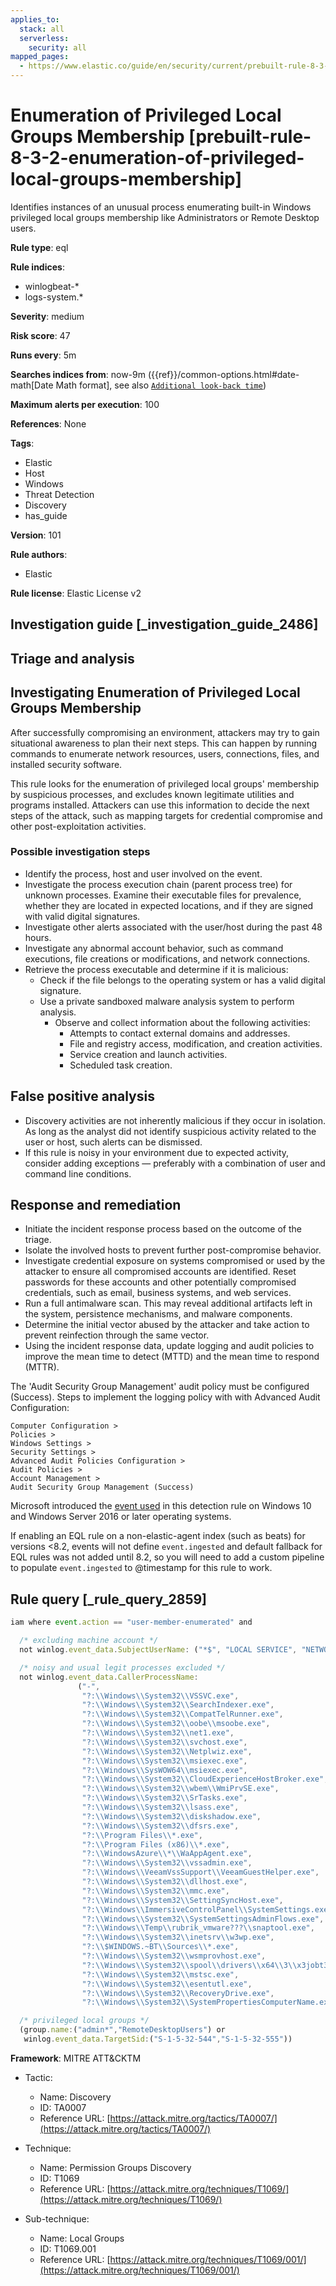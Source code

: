 ```yaml
---
applies_to:
  stack: all
  serverless:
    security: all
mapped_pages:
  - https://www.elastic.co/guide/en/security/current/prebuilt-rule-8-3-2-enumeration-of-privileged-local-groups-membership.html
---
```


# Enumeration of Privileged Local Groups Membership [prebuilt-rule-8-3-2-enumeration-of-privileged-local-groups-membership]

Identifies instances of an unusual process enumerating built-in Windows privileged local groups membership like Administrators or Remote Desktop users.

**Rule type**: eql

**Rule indices**:

* winlogbeat-*
* logs-system.*

**Severity**: medium

**Risk score**: 47

**Runs every**: 5m

**Searches indices from**: now-9m ({{ref}}/common-options.html#date-math[Date Math format], see also [`Additional look-back time`](docs-content://solutions/security/detect-and-alert/create-detection-rule.md#rule-schedule))

**Maximum alerts per execution**: 100

**References**: None

**Tags**:

* Elastic
* Host
* Windows
* Threat Detection
* Discovery
* has_guide

**Version**: 101

**Rule authors**:

* Elastic

**Rule license**: Elastic License v2

## Investigation guide [_investigation_guide_2486]

## Triage and analysis

## Investigating Enumeration of Privileged Local Groups Membership

After successfully compromising an environment, attackers may try to gain situational awareness to plan their next steps.
This can happen by running commands to enumerate network resources, users, connections, files, and installed security
software.

This rule looks for the enumeration of privileged local groups' membership by suspicious processes, and excludes known
legitimate utilities and programs installed. Attackers can use this information to decide the next steps of the attack,
such as mapping targets for credential compromise and other post-exploitation activities.

### Possible investigation steps

- Identify the process, host and user involved on the event.
- Investigate the process execution chain (parent process tree) for unknown processes. Examine their executable files
for prevalence, whether they are located in expected locations, and if they are signed with valid digital signatures.
- Investigate other alerts associated with the user/host during the past 48 hours.
- Investigate any abnormal account behavior, such as command executions, file creations or modifications, and network
connections.
- Retrieve the process executable and determine if it is malicious:
  - Check if the file belongs to the operating system or has a valid digital signature.
  - Use a private sandboxed malware analysis system to perform analysis.
    - Observe and collect information about the following activities:
      - Attempts to contact external domains and addresses.
      - File and registry access, modification, and creation activities.
      - Service creation and launch activities.
      - Scheduled task creation.

## False positive analysis

- Discovery activities are not inherently malicious if they occur in isolation. As long as the analyst did not identify
suspicious activity related to the user or host, such alerts can be dismissed.
- If this rule is noisy in your environment due to expected activity, consider adding exceptions — preferably with a combination
of user and command line conditions.

## Response and remediation

- Initiate the incident response process based on the outcome of the triage.
- Isolate the involved hosts to prevent further post-compromise behavior.
- Investigate credential exposure on systems compromised or used by the attacker to ensure all compromised accounts are
identified. Reset passwords for these accounts and other potentially compromised credentials, such as email, business
systems, and web services.
- Run a full antimalware scan. This may reveal additional artifacts left in the system, persistence mechanisms, and
malware components.
- Determine the initial vector abused by the attacker and take action to prevent reinfection through the same vector.
- Using the incident response data, update logging and audit policies to improve the mean time to detect (MTTD) and the
mean time to respond (MTTR).

The 'Audit Security Group Management' audit policy must be configured (Success).
Steps to implement the logging policy with with Advanced Audit Configuration:

```
Computer Configuration >
Policies >
Windows Settings >
Security Settings >
Advanced Audit Policies Configuration >
Audit Policies >
Account Management >
Audit Security Group Management (Success)
```

Microsoft introduced the [event used](https://docs.microsoft.com/en-us/windows/security/threat-protection/auditing/event-4799) in this detection rule on Windows 10 and Windows Server 2016 or later operating systems.

If enabling an EQL rule on a non-elastic-agent index (such as beats) for versions <8.2, events will not define `event.ingested` and default fallback for EQL rules was not added until 8.2, so you will need to add a custom pipeline to populate `event.ingested` to @timestamp for this rule to work.

## Rule query [_rule_query_2859]

```js
iam where event.action == "user-member-enumerated" and

  /* excluding machine account */
  not winlog.event_data.SubjectUserName: ("*$", "LOCAL SERVICE", "NETWORK SERVICE") and

  /* noisy and usual legit processes excluded */
  not winlog.event_data.CallerProcessName:
               ("-",
                "?:\\Windows\\System32\\VSSVC.exe",
                "?:\\Windows\\System32\\SearchIndexer.exe",
                "?:\\Windows\\System32\\CompatTelRunner.exe",
                "?:\\Windows\\System32\\oobe\\msoobe.exe",
                "?:\\Windows\\System32\\net1.exe",
                "?:\\Windows\\System32\\svchost.exe",
                "?:\\Windows\\System32\\Netplwiz.exe",
                "?:\\Windows\\System32\\msiexec.exe",
                "?:\\Windows\\SysWOW64\\msiexec.exe",
                "?:\\Windows\\System32\\CloudExperienceHostBroker.exe",
                "?:\\Windows\\System32\\wbem\\WmiPrvSE.exe",
                "?:\\Windows\\System32\\SrTasks.exe",
                "?:\\Windows\\System32\\lsass.exe",
                "?:\\Windows\\System32\\diskshadow.exe",
                "?:\\Windows\\System32\\dfsrs.exe",
                "?:\\Program Files\\*.exe",
                "?:\\Program Files (x86)\\*.exe",
                "?:\\WindowsAzure\\*\\WaAppAgent.exe",
                "?:\\Windows\\System32\\vssadmin.exe",
                "?:\\Windows\\VeeamVssSupport\\VeeamGuestHelper.exe",
                "?:\\Windows\\System32\\dllhost.exe",
                "?:\\Windows\\System32\\mmc.exe",
                "?:\\Windows\\System32\\SettingSyncHost.exe",
                "?:\\Windows\\ImmersiveControlPanel\\SystemSettings.exe",
                "?:\\Windows\\System32\\SystemSettingsAdminFlows.exe",
                "?:\\Windows\\Temp\\rubrik_vmware???\\snaptool.exe",
                "?:\\Windows\\System32\\inetsrv\\w3wp.exe",
                "?:\\$WINDOWS.~BT\\Sources\\*.exe",
                "?:\\Windows\\System32\\wsmprovhost.exe",
                "?:\\Windows\\System32\\spool\\drivers\\x64\\3\\x3jobt3?.exe",
                "?:\\Windows\\System32\\mstsc.exe",
                "?:\\Windows\\System32\\esentutl.exe",
                "?:\\Windows\\System32\\RecoveryDrive.exe",
                "?:\\Windows\\System32\\SystemPropertiesComputerName.exe") and

  /* privileged local groups */
  (group.name:("admin*","RemoteDesktopUsers") or
   winlog.event_data.TargetSid:("S-1-5-32-544","S-1-5-32-555"))
```

**Framework**: MITRE ATT&CKTM

* Tactic:

    * Name: Discovery
    * ID: TA0007
    * Reference URL: [https://attack.mitre.org/tactics/TA0007/](https://attack.mitre.org/tactics/TA0007/)

* Technique:

    * Name: Permission Groups Discovery
    * ID: T1069
    * Reference URL: [https://attack.mitre.org/techniques/T1069/](https://attack.mitre.org/techniques/T1069/)

* Sub-technique:

    * Name: Local Groups
    * ID: T1069.001
    * Reference URL: [https://attack.mitre.org/techniques/T1069/001/](https://attack.mitre.org/techniques/T1069/001/)



